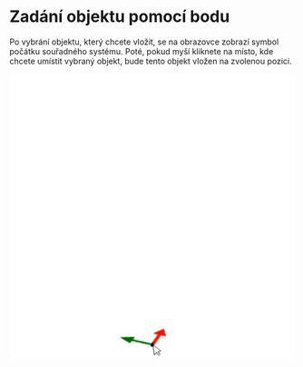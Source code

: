 # Zadání objektu pomocí bodu

Po vybrání objektu, který chcete vložit, se na obrazovce zobrazí symbol počátku souřadného systému. Poté, pokud myší kliknete na místo, kde chcete umístit vybraný objekt, bude tento objekt vložen na zvolenou pozici.

![How to insert point?](insertPoint.gif)